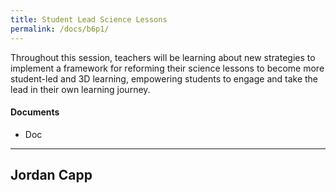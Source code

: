```yaml
---
title: Student Lead Science Lessons
permalink: /docs/b6p1/
---
```


Throughout this session, teachers will be learning about new strategies to implement a framework for reforming their science lessons to become more student-led and 3D learning, empowering students to engage and take the lead in their own learning journey.

#### Documents
 - Doc

***

## Jordan Capp